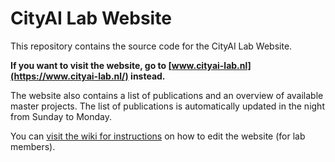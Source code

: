 # CityAI Lab Website
This repository contains the source code for the CityAI Lab Website.

**If you want to visit the website, go to [www.cityai-lab.nl](https://www.cityai-lab.nl/) instead.**

The website also contains a list of publications and an overview of available master projects.
The list of publications is automatically updated in the night from Sunday to Monday.

You can [visit the wiki for instructions](https://github.com/TUD-CityAI-Lab/cityai-projects/wiki) on how to edit the website (for lab members).

